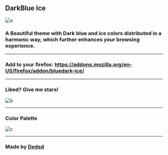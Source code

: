 ## DarkBlue Ice
![a](https://addons.cdn.mozilla.net/user-media/version-previews/full/3855/3855353.svg?modified=1625847113)
### A Beautiful theme with Dark blue and ice colors distributed in a harmonic way, which further enhances your browsing experience.

---

### Add to your firefox: https://addons.mozilla.org/en-US/firefox/addon/bluedark-ice/

---

### Liked? Give me stars! 

![b](https://cdn.discordapp.com/attachments/774302890142597160/863094593448574986/unknown.png)

---

### Color Palette 

![c](https://cdn.discordapp.com/attachments/774302890142597160/863092467355746304/unknown.png)

---

### Made by [Dedsd](https://github.com/Dedsd/)